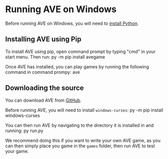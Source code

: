 Running AVE on Windows
======================
Before running AVE on Windows, you will need to [install Python](https://www.python.org/downloads/).

Installing AVE using Pip
------------------------
To install AVE using pip, open command prompt by typing "cmd" in your start menu. Then run:
    py -m pip install avegame

Once AVE has installed, you can play games by running the following command in command prompy:
    ave

Downloading the source
----------------------
You can download AVE from [GitHub](/git).

Before running AVE, you will need to install `windows-curses`:
    py -m pip install windows-curses

You can then run AVE by navigating to the directory it is installed in and running:
    py run.py

We recommend doing this if you want to write your own AVE game, as you can then simply place you game in the `games` folder, then run AVE to test your game.
